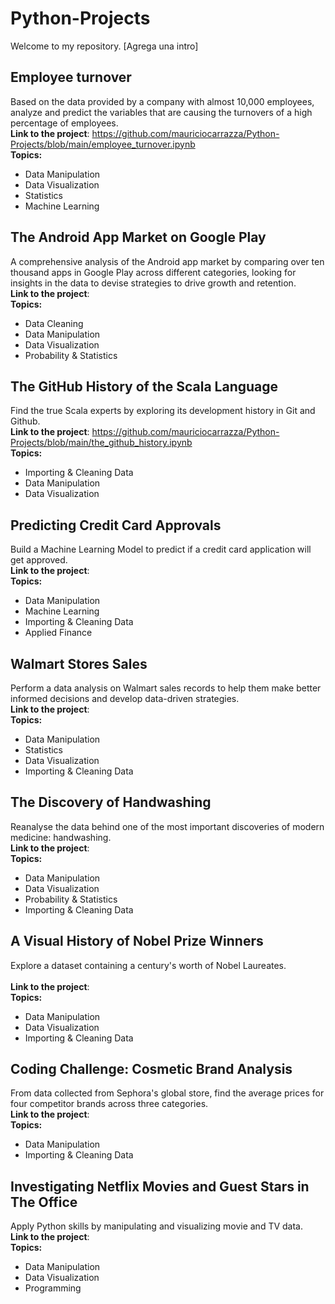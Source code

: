 # Python-Projects
Welcome to my repository. [Agrega una intro]

## Employee turnover
Based on the data provided by a company with almost 10,000 employees, analyze and predict the variables that are causing the turnovers of a high percentage of employees. <br />
**Link to the project**: https://github.com/mauriciocarrazza/Python-Projects/blob/main/employee_turnover.ipynb <br /> 
**Topics:** 
- Data Manipulation
- Data Visualization
- Statistics
- Machine Learning

## The Android App Market on Google Play
A comprehensive analysis of the Android app market by comparing over ten thousand apps in Google Play across different categories, looking for insights in the data to devise strategies to drive growth and retention. <br />
**Link to the project**: <br /> 
**Topics:** 
- Data Cleaning
- Data Manipulation
- Data Visualization
- Probability & Statistics

## The GitHub History of the Scala Language
Find the true Scala experts by exploring its development history in Git and Github. <br />
**Link to the project**: https://github.com/mauriciocarrazza/Python-Projects/blob/main/the_github_history.ipynb <br /> 
**Topics:** 
- Importing & Cleaning Data
- Data Manipulation
- Data Visualization

## Predicting Credit Card Approvals
Build a Machine Learning Model to predict if a credit card application will get approved. <br />
**Link to the project**: <br /> 
**Topics:** 
- Data Manipulation
- Machine Learning
- Importing & Cleaning Data
- Applied Finance

## Walmart Stores Sales
Perform a data analysis on Walmart sales records to help them make better informed decisions and develop data-driven strategies. <br />
**Link to the project**: <br /> 
**Topics:** 
- Data Manipulation
- Statistics
- Data Visualization
- Importing & Cleaning Data

## The Discovery of Handwashing
Reanalyse the data behind one of the most important discoveries of modern medicine: handwashing. <br />
**Link to the project**: <br /> 
**Topics:** 
- Data Manipulation
- Data Visualization
- Probability & Statistics
- Importing & Cleaning Data

## A Visual History of Nobel Prize Winners
Explore a dataset containing a century's worth of Nobel Laureates. <br />
<br />
**Link to the project**: <br /> 
**Topics:** 
- Data Manipulation
- Data Visualization
- Importing & Cleaning Data

## Coding Challenge: Cosmetic Brand Analysis
From data collected from Sephora's global store, find the average prices for four competitor brands across three categories. <br />
**Link to the project**: <br /> 
**Topics:** 
- Data Manipulation
- Importing & Cleaning Data

## Investigating Netflix Movies and Guest Stars in The Office
Apply Python skills by manipulating and visualizing movie and TV data. <br />
**Link to the project**: <br /> 
**Topics:** 
- Data Manipulation
- Data Visualization
- Programming
